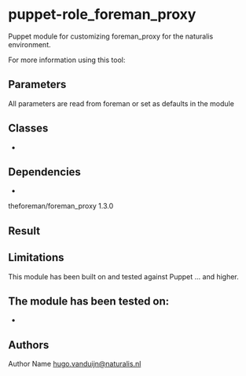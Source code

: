 puppet-role_foreman_proxy
===================

Puppet module for customizing foreman_proxy for the naturalis environment.

For more information using this tool: 

Parameters
-------------
All parameters are read from foreman or set as defaults in the module

Classes
-------------
- 

Dependencies
-------------
- 
theforeman/foreman_proxy 1.3.0

Result
-------------


Limitations
-------------
This module has been built on and tested against Puppet ... and higher.

The module has been tested on:
- 
- 

Authors
-------------
Author Name <hugo.vanduijn@naturalis.nl>

